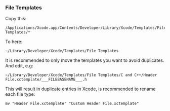 ### File Templates

Copy this:

    /Applications/Xcode.app/Contents/Developer/Library/Xcode/Templates/File Templates/*

To here:

    ~/Library/Developer/Xcode/Templates/File Templates

It is recommended to only move the templates you want to avoid duplicates. And edit, e.g:

    ~/Library/Developer/Xcode/Templates/File Templates/C and C++/Header File.xctemplate/___FILEBASENAME___.h

This will result in duplicate entries in Xcode, is recommended to rename each file type:

    mv "Header File.xctemplate" "Custom Header File.xctemplate"
